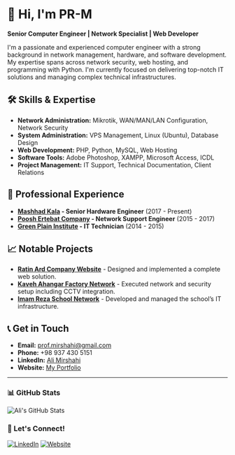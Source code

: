 # 👋 Hi, I'm PR-M

**Senior Computer Engineer | Network Specialist | Web Developer**

I'm a passionate and experienced computer engineer with a strong background in network management, hardware, and software development. My expertise spans across network security, web hosting, and programming with Python. I'm currently focused on delivering top-notch IT solutions and managing complex technical infrastructures.

## 🛠 Skills & Expertise
- **Network Administration:** Mikrotik, WAN/MAN/LAN Configuration, Network Security
- **System Administration:** VPS Management, Linux (Ubuntu), Database Design
- **Web Development:** PHP, Python, MySQL, Web Hosting
- **Software Tools:** Adobe Photoshop, XAMPP, Microsoft Access, ICDL
- **Project Management:** IT Support, Technical Documentation, Client Relations

## 💼 Professional Experience
- **[Mashhad Kala](https://mashadkala.com/) - Senior Hardware Engineer** (2017 - Present)
- **[Poosh Ertebat Company](https://rasmio.com/company/10380299882/direct/) - Network Support Engineer** (2015 - 2017)
- **[Green Plain Institute](https://example.com) - IT Technician** (2014 - 2015)

## 📈 Notable Projects
- **[Ratin Ard Company Website](http://ratinard.com)** - Designed and implemented a complete web solution.
- **[Kaveh Ahangar Factory Network](http://example.com)** - Executed network and security setup including CCTV integration.
- **[Imam Reza School Network](http://example.com)** - Developed and managed the school’s IT infrastructure.

## 📞 Get in Touch
- **Email:** [prof.mirshahi@gmail.com](mailto:prof.mirshahi@gmail.com)
- **Phone:** +98 937 430 5151
- **LinkedIn:** [Ali Mirshahi](https://www.linkedin.com/in/example)
- **Website:** [My Portfolio](http://example.com)

---

### 📊 GitHub Stats
![Ali's GitHub Stats](https://github-readme-stats.vercel.app/api?username=Scary-technologies&show_icons=true&theme=radical)

### 🔗 Let's Connect!
[![LinkedIn](https://img.shields.io/badge/LinkedIn-Connect-blue)](https://www.linkedin.com/in/example)
[![Website](https://img.shields.io/badge/Website-Visit-brightgreen)](http://example.com)
